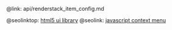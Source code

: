 @link: api/renderstack_item_config.md

@seolinktop: [html5 ui library](https://webix.com)
@seolink: [javascript context menu](https://webix.com/widget/contextmenu/)